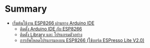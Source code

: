 # Summary

* [เริ่มต้นใช้งาน ESP8266 ผ่านทาง Arduino IDE](README.md)
   * [ติดตั้ง Arduino IDE กับ ESP8266](esp8266-getting-started-setup-and-flash.md)
   * [ติดตั้ง Library และ โปรแกรมตัวอย่าง](install-example-and-library.md)
   * [การอัพโหลดโปรแกรมลงบน ESP8266 (ใช้บอร์ด ESPresso Lite V2.0)](02__flash___esp8266__espresso_lite_v20.md)


